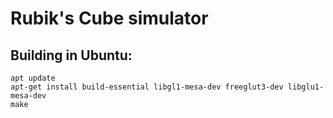 # Rubik's Cube simulator
## Building in Ubuntu:
  ```
  apt update
  apt-get install build-essential libgl1-mesa-dev freeglut3-dev libglu1-mesa-dev
  make
  ```


